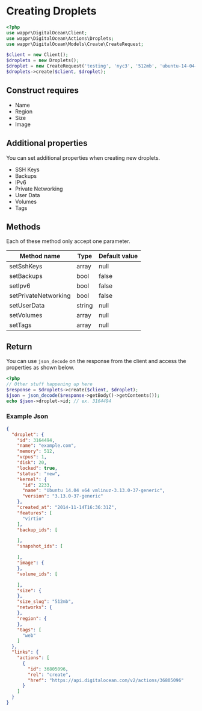 # Creating Droplets

```php
<?php
use wappr\DigitalOcean\Client;
use wappr\DigitalOcean\Actions\Droplets;
use wappr\DigitalOcean\Models\Create\CreateRequest;

$client = new Client();
$droplets = new Droplets();
$droplet = new CreateRequest('testing', 'nyc3', '512mb', 'ubuntu-14-04-x64');
$droplets->create($client, $droplet);
```

## Construct requires

* Name
* Region
* Size
* Image

## Additional properties

You can set additional properties when creating new droplets.

* SSH Keys
* Backups
* IPv6
* Private Networking
* User Data
* Volumes
* Tags

## Methods

Each of these method only accept one parameter.

| Method name           | Type   | Default value  |
| --------------------- | ------ | -------------- |
| setSshKeys            | array  | null           |
| setBackups            | bool   | false          |
| setIpv6               | bool   | false          |
| setPrivateNetworking  | bool   | false          |
| setUserData           | string | null           |
| setVolumes            | array  | null           |
| setTags               | array  | null           |

## Return

You can use `json_decode` on the response from the client and access the properties as shown below.

```php
<?php
// Other stuff happening up here
$response = $droplets->create($client, $droplet);
$json = json_decode($response->getBody()->getContents());
echo $json->droplet->id; // ex. 3164494
```

### Example Json

```json
{
  "droplet": {
    "id": 3164494,
    "name": "example.com",
    "memory": 512,
    "vcpus": 1,
    "disk": 20,
    "locked": true,
    "status": "new",
    "kernel": {
      "id": 2233,
      "name": "Ubuntu 14.04 x64 vmlinuz-3.13.0-37-generic",
      "version": "3.13.0-37-generic"
    },
    "created_at": "2014-11-14T16:36:31Z",
    "features": [
      "virtio"
    ],
    "backup_ids": [

    ],
    "snapshot_ids": [

    ],
    "image": {
    },
    "volume_ids": [

    ],
    "size": {
    },
    "size_slug": "512mb",
    "networks": {
    },
    "region": {
    },
    "tags": [
      "web"
    ]
  },
  "links": {
    "actions": [
      {
        "id": 36805096,
        "rel": "create",
        "href": "https://api.digitalocean.com/v2/actions/36805096"
      }
    ]
  }
}
```
